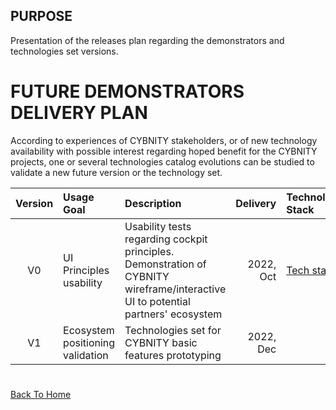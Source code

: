## PURPOSE
Presentation of the releases plan regarding the demonstrators and technologies set versions.

# FUTURE DEMONSTRATORS DELIVERY PLAN
According to experiences of CYBNITY stakeholders, or of new technology availability with possible interest regarding hoped benefit for the CYBNITY projects, one or several technologies catalog evolutions can be studied to validate a new future version or the technology set.

| Version | Usage Goal | Description | Delivery | Technology Stack | Demonstrator |
|  :---:  |   :---     |    :---     |     ---: |      :---        |     :---     |
| V0 | UI Principles usability  | Usability tests regarding cockpit principles. Demonstration of CYBNITY wireframe/interactive UI to potential partners' ecosystem | 2022, Oct | [Tech stack](../demonstrators-line/demonstrator-v0/technologies-stack-analysis.md) | - [V0 Techstack Integration Demonstrator](https://github.com/cybnity/foundation/tree/main/prototypes-line/techstack/v0-stack-integration)<br>- UI demonstrator |
| V1 | Ecosystem positioning validation | Technologies set for CYBNITY basic features prototyping | 2022, Dec | | |

#
[Back To Home](../README.md)
